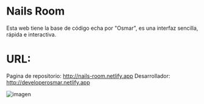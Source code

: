 # Nails Room
Esta web tiene la base de código echa por "Osmar", es una interfaz sencilla, rápida e interactiva. 
# URL:
  Pagina de repositorio: http://nails-room.netlify.app
  Desarrollador: http://developerosmar.netlify.app

![imagen](https://user-images.githubusercontent.com/71989728/209421747-2b407656-442c-4038-8ab9-ed37ae8b33e2.png) 
